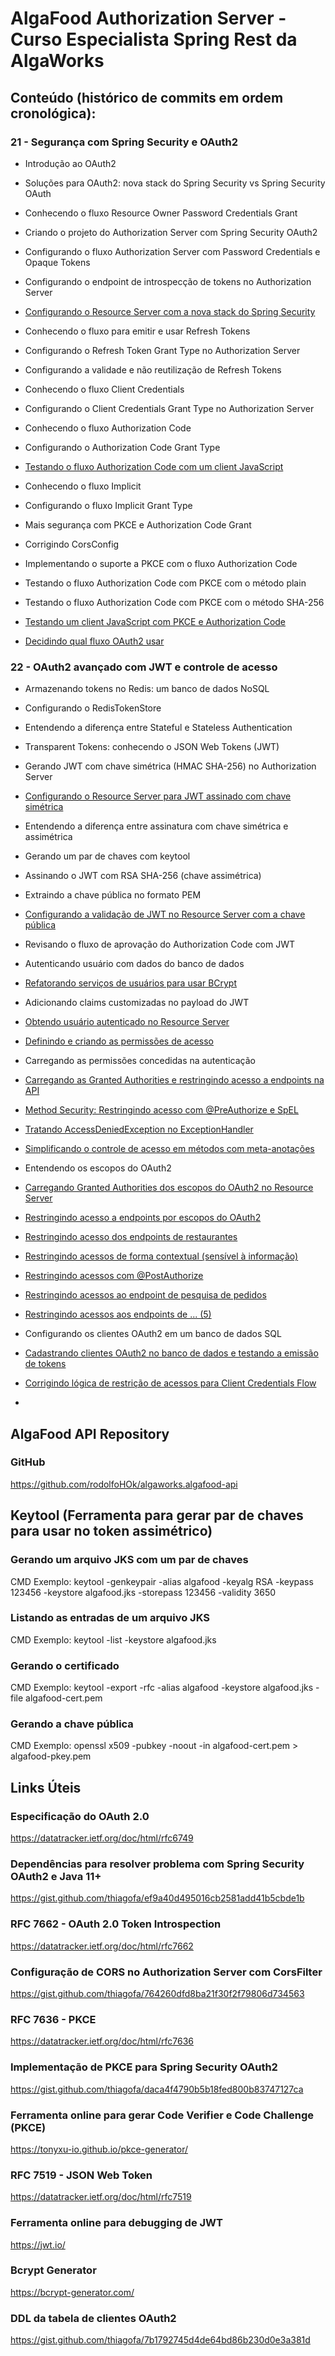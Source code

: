 # AlgaFood Authorization Server - Curso Especialista Spring Rest da AlgaWorks

## Conteúdo (histórico de commits em ordem cronológica):

### 21 - Segurança com Spring Security e OAuth2

- Introdução ao OAuth2

- Soluções para OAuth2: nova stack do Spring Security vs Spring Security OAuth

- Conhecendo o fluxo Resource Owner Password Credentials Grant

- Criando o projeto do Authorization Server com Spring Security OAuth2

- Configurando o fluxo Authorization Server com Password Credentials e Opaque Tokens

- Configurando o endpoint de introspecção de tokens no Authorization Server

- [Configurando o Resource Server com a nova stack do Spring Security](https://github.com/rodolfoHOk/algaworks.algafood-api)

- Conhecendo o fluxo para emitir e usar Refresh Tokens

- Configurando o Refresh Token Grant Type no Authorization Server

- Configurando a validade e não reutilização de Refresh Tokens

- Conhecendo o fluxo Client Credentials

- Configurando o Client Credentials Grant Type no Authorization Server

- Conhecendo o fluxo Authorization Code

- Configurando o Authorization Code Grant Type

- [Testando o fluxo Authorization Code com um client JavaScript](https://github.com/rodolfoHOk/algaworks.foodanalytics-js-client)

- Conhecendo o fluxo Implicit

- Configurando o fluxo Implicit Grant Type

- Mais segurança com PKCE e Authorization Code Grant

- Corrigindo CorsConfig

- Implementando o suporte a PKCE com o fluxo Authorization Code

- Testando o fluxo Authorization Code com PKCE com o método plain

- Testando o fluxo Authorization Code com PKCE com o método SHA-256

- [Testando um client JavaScript com PKCE e Authorization Code](https://github.com/rodolfoHOk/algaworks.foodanalytics-js-client)

- [Decidindo qual fluxo OAuth2 usar](decidindoFluxoOAuth2.md)

### 22 - OAuth2 avançado com JWT e controle de acesso

- Armazenando tokens no Redis: um banco de dados NoSQL

- Configurando o RedisTokenStore

- Entendendo a diferença entre Stateful e Stateless Authentication

- Transparent Tokens: conhecendo o JSON Web Tokens (JWT)

- Gerando JWT com chave simétrica (HMAC SHA-256) no Authorization Server

- [Configurando o Resource Server para JWT assinado com chave simétrica](https://github.com/rodolfoHOk/algaworks.algafood-api)

- Entendendo a diferença entre assinatura com chave simétrica e assimétrica

- Gerando um par de chaves com keytool

- Assinando o JWT com RSA SHA-256 (chave assimétrica)

- Extraindo a chave pública no formato PEM

- [Configurando a validação de JWT no Resource Server com a chave pública](https://github.com/rodolfoHOk/algaworks.algafood-api)

- Revisando o fluxo de aprovação do Authorization Code com JWT

- Autenticando usuário com dados do banco de dados

- [Refatorando serviços de usuários para usar BCrypt](https://github.com/rodolfoHOk/algaworks.algafood-api)

- Adicionando claims customizadas no payload do JWT

- [Obtendo usuário autenticado no Resource Server](https://github.com/rodolfoHOk/algaworks.algafood-api)

- [Definindo e criando as permissões de acesso](https://github.com/rodolfoHOk/algaworks.algafood-api)

- Carregando as permissões concedidas na autenticação

- [Carregando as Granted Authorities e restringindo acesso a endpoints na API](https://github.com/rodolfoHOk/algaworks.algafood-api)

- [Method Security: Restringindo acesso com @PreAuthorize e SpEL](https://github.com/rodolfoHOk/algaworks.algafood-api)

- [Tratando AccessDeniedException no ExceptionHandler](https://github.com/rodolfoHOk/algaworks.algafood-api)

- [Simplificando o controle de acesso em métodos com meta-anotações](https://github.com/rodolfoHOk/algaworks.algafood-api)

- Entendendo os escopos do OAuth2

- [Carregando Granted Authorities dos escopos do OAuth2 no Resource Server](https://github.com/rodolfoHOk/algaworks.algafood-api)

- [Restringindo acesso a endpoints por escopos do OAuth2](https://github.com/rodolfoHOk/algaworks.algafood-api)

- [Restringindo acesso dos endpoints de restaurantes](https://github.com/rodolfoHOk/algaworks.algafood-api)

- [Restringindo acessos de forma contextual (sensível à informação)](https://github.com/rodolfoHOk/algaworks.algafood-api)

- [Restringindo acessos com @PostAuthorize](https://github.com/rodolfoHOk/algaworks.algafood-api)

- [Restringindo acessos ao endpoint de pesquisa de pedidos](https://github.com/rodolfoHOk/algaworks.algafood-api)

- [Restringindo acessos aos endpoints de ... (5)](https://github.com/rodolfoHOk/algaworks.algafood-api)

- Configurando os clientes OAuth2 em um banco de dados SQL

- [Cadastrando clientes OAuth2 no banco de dados e testando a emissão de tokens](https://github.com/rodolfoHOk/algaworks.algafood-api)

- [Corrigindo lógica de restrição de acessos para Client Credentials Flow](https://github.com/rodolfoHOk/algaworks.algafood-api)

- 

## AlgaFood API Repository

### GitHub

https://github.com/rodolfoHOk/algaworks.algafood-api

## Keytool (Ferramenta para gerar par de chaves para usar no token assimétrico)

### Gerando um arquivo JKS com um par de chaves

CMD Exemplo: keytool -genkeypair -alias algafood -keyalg RSA -keypass 123456 -keystore algafood.jks -storepass 123456 -validity 3650

### Listando as entradas de um arquivo JKS

CMD Exemplo: keytool -list -keystore algafood.jks

### Gerando o certificado

CMD Exemplo: keytool -export -rfc -alias algafood -keystore algafood.jks -file algafood-cert.pem

### Gerando a chave pública

CMD Exemplo: openssl x509 -pubkey -noout -in algafood-cert.pem > algafood-pkey.pem

## Links Úteis

### Especificação do OAuth 2.0

https://datatracker.ietf.org/doc/html/rfc6749

### Dependências para resolver problema com Spring Security OAuth2 e Java 11+

https://gist.github.com/thiagofa/ef9a40d495016cb2581add41b5cbde1b

### RFC 7662 - OAuth 2.0 Token Introspection

https://datatracker.ietf.org/doc/html/rfc7662

### Configuração de CORS no Authorization Server com CorsFilter 

https://gist.github.com/thiagofa/764260dfd8ba21f30f2f79806d734563

### RFC 7636 - PKCE

https://datatracker.ietf.org/doc/html/rfc7636

### Implementação de PKCE para Spring Security OAuth2 

https://gist.github.com/thiagofa/daca4f4790b5b18fed800b83747127ca

### Ferramenta online para gerar Code Verifier e Code Challenge (PKCE)

https://tonyxu-io.github.io/pkce-generator/

### RFC 7519 - JSON Web Token

https://datatracker.ietf.org/doc/html/rfc7519

### Ferramenta online para debugging de JWT

https://jwt.io/

### Bcrypt Generator

https://bcrypt-generator.com/

### DDL da tabela de clientes OAuth2

https://gist.github.com/thiagofa/7b1792745d4de64bd86b230d0e3a381d
